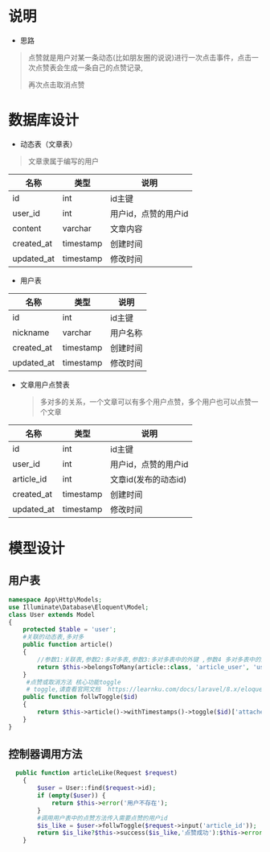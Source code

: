 #  说明

- 思路

> 点赞就是用户对某一条动态(比如朋友圈的说说)进行一次点击事件，点击一次点赞表会生成一条自己的点赞记录,
>
> 再次点击取消点赞

# 数据库设计

- 动态表（文章表）

> 文章隶属于编写的用户

| 名称       | 类型      | 说明                 |
| ---------- | --------- | -------------------- |
| id         | int       | id主键               |
| user_id    | int       | 用户id，点赞的用户id |
| content    | varchar   | 文章内容             |
| created_at | timestamp | 创建时间             |
| updated_at | timestamp | 修改时间             |

- 用户表

| 名称       | 类型      | 说明     |
| ---------- | --------- | -------- |
| id         | int       | id主键   |
| nickname   | varchar   | 用户名称 |
| created_at | timestamp | 创建时间 |
| updated_at | timestamp | 修改时间 |

- 文章用户点赞表

  >
  >
  >多对多的关系，一个文章可以有多个用户点赞，多个用户也可以点赞一个文章

| 名称       | 类型      | 说明                 |
| ---------- | --------- | -------------------- |
| id         | int       | id主键               |
| user_id    | int       | 用户id，点赞的用户id |
| article_id | int       | 文章id(发布的动态id) |
| created_at | timestamp | 创建时间             |
| updated_at | timestamp | 修改时间             |

# 模型设计

## 用户表



```php
namespace App\Http\Models;
use Illuminate\Database\Eloquent\Model;
class User extends Model
{
    protected $table = 'user';
    #关联的动态表,多对多
    public function article()
    {
        //参数1:关联表,参数2:多对多表,参数3:多对多表中的外键 ,参数4 多对多表中的外键
        return $this->belongsToMany(article::class, 'article_user', 'user_id', 'article_id');
    }
     #点赞或取消方法 核心功能toggle
     # toggle,请查看官网文档  https://learnku.com/docs/laravel/8.x/eloquent-relationships/9407 
    public function follwToggle($id)
    {
        return $this->article()->withTimestamps()->toggle($id)['attached'] == null ? 0 : 1;
    }
}
```

## 控制器调用方法

```php
  public function articleLike(Request $request)
    {
        $user = User::find($request->id);
        if (empty($user)) {
            return $this->error('用户不存在');
        }
        #调用用户表中的点赞方法传入需要点赞的用户id
        $is_like = $user->follwToggle($request->input('article_id'));
        return $is_like?$this->success($is_like,'点赞成功'):$this->error($is_like,'点赞失败');
    }
```

